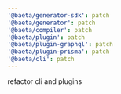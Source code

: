 ```yaml
---
'@baeta/generator-sdk': patch
'@baeta/generator': patch
'@baeta/compiler': patch
'@baeta/plugin': patch
'@baeta/plugin-graphql': patch
'@baeta/plugin-prisma': patch
'@baeta/cli': patch
---
```


refactor cli and plugins
